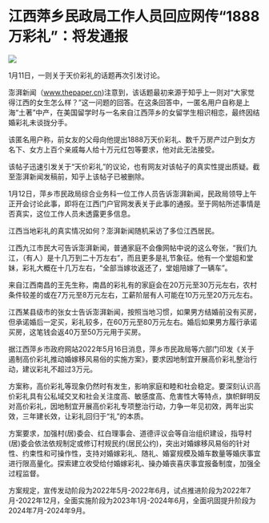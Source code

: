# 江西萍乡民政局工作人员回应网传“1888万彩礼”：将发通报

![](https://inews.gtimg.com/newsapp_bt/0/15607305392/1000)

1月11日，一则关于天价彩礼的话题再次引发讨论。

澎湃新闻（www.thepaper.cn)注意到，该话题最初来源于知乎上一则对“大家觉得江西的女生怎么样？”这一问题的回答。在这条回答中，一匿名用户自称是上海“土著”中产，在美国留学时与一名来自江西萍乡的女留学生相识相恋，最终因结婚彩礼未谈拢分手。

该匿名用户称，前女友的父母向他提出1888万天价彩礼、数千万房产过户到女方名下、女方上百个亲戚每人给十万元红包等要求，他对此无法接受。

该帖子迅速引发关于“天价彩礼”的议论，也有网友对该帖子的真实性提出质疑。截至澎湃新闻发稿前，知乎上该帖子已被删除。

1月12日，萍乡市民政局综合业务科一位工作人员告诉澎湃新闻，民政局领导上午正开会讨论此事，即将在江西门户官网发表关于此事的通报。至于网帖所述事情是否真实，这位工作人员未透露更多信息。

江西当地彩礼的真实情况如何？澎湃新闻随机采访了多位江西居民。

江西九江市民大可告诉澎湃新闻，普通家庭不会像网帖中说的这么夸张，“我们九江，（有人）是十几万到二十万左右”，而且更多是礼节象征。他有一个堂姐和堂妹，彩礼大概在十几万左右，“全部当嫁妆返还了，堂姐陪嫁了一辆车”。

来自江西南昌的王先生称，南昌的彩礼有的家庭会在20万元至30万元左右，农村条件较差的或在7万元至8万元左右，工薪阶层有人可能在10万元至20万元左右。

江西某县级市的张女士告诉澎湃新闻，按照当地习惯，如果男方结婚前没有买房，但承诺婚后一定买，彩礼较多，在60万元至80万元左右。婚后如果男方履行承诺买房，这笔钱会返40万至50万元用于买房。

据江西萍乡市政府网站2022年5月16日消息，萍乡市民政局等六部门印发《关于遏制高价彩礼推动婚嫁移风易俗的实施方案》，要求因地制宜开展高价彩礼整治行动，建议彩礼不超过3万元。

方案称，高价彩礼等现象仍然时有发生，影响家庭和睦和社会稳定。要深刻认识高价彩礼具有公私域交叉和社会关注度高、敏感度高、危害性大等特点，旗帜鲜明反对高价彩礼，因地制宜开展高价彩礼专项整治行动，力争一年见初效，两年出实效，三年建长效，让彩礼回归于“礼”的本质。

方案要求，加强村(居)委会、红白理事会、道德评议会等自治组织建设，指导村(居)委会依法依规制定或修订村规民约(居民公约)，突出对婚嫁移风易俗的针对性、约束性和可操作性，支持对婚嫁彩礼、随礼、婚宴规模及婚车数量等婚庆事宜进行限高量化。探索建立收受给付婚嫁彩礼、操办婚丧喜庆事宜报备制度，加强全过程监督。

方案规定，宣传发动阶段为2022年5月-2022年6月，试点推进阶段为2022年7月-2022年12月，全面实施阶段为2023年1月-2024年6月，全面巩固提升阶段为2024年7月-2024年9月。

